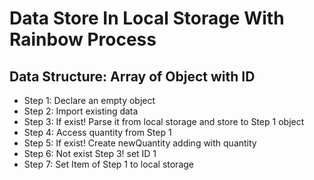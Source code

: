 # Data Store In Local Storage With Rainbow Process
## Data Structure: Array of Object with ID
- Step 1: Declare an empty object
- Step 2: Import existing data
- Step 3: If exist! Parse it from local storage and store to Step 1 object
- Step 4: Access quantity from Step 1
- Step 5: If exist! Create newQuantity adding with quantity
- Step 6: Not exist Step 3! set ID 1
- Step 7: Set Item of Step 1 to local storage